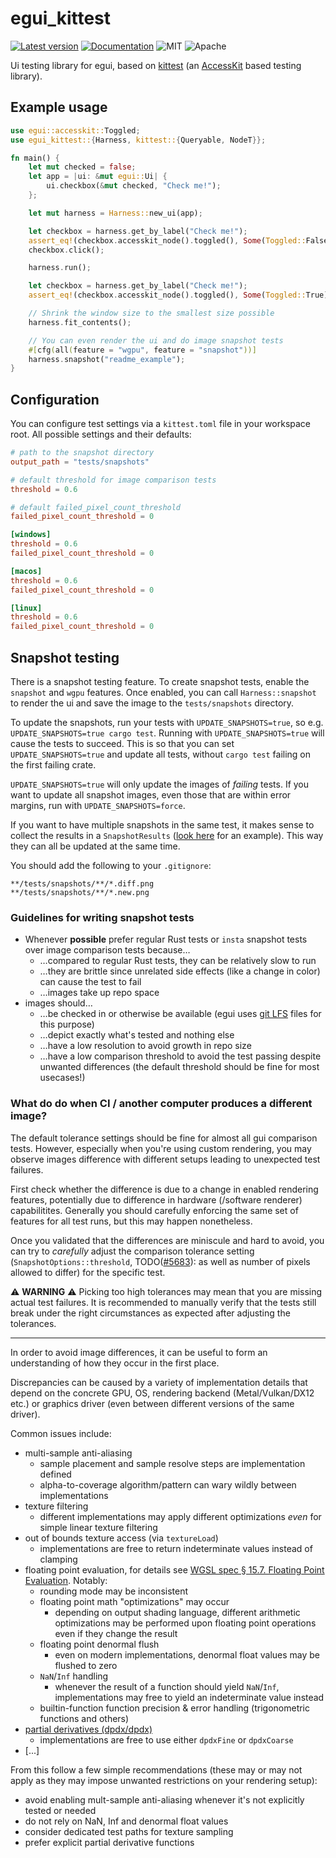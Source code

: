 # egui_kittest

[![Latest version](https://img.shields.io/crates/v/egui_kittest.svg)](https://crates.io/crates/egui_kittest)
[![Documentation](https://docs.rs/egui_kittest/badge.svg)](https://docs.rs/egui_kittest)
![MIT](https://img.shields.io/badge/license-MIT-blue.svg)
![Apache](https://img.shields.io/badge/license-Apache-blue.svg)

Ui testing library for egui, based on [kittest](https://github.com/rerun-io/kittest) (an [AccessKit](https://github.com/AccessKit/accesskit) based testing library).

## Example usage
```rust
use egui::accesskit::Toggled;
use egui_kittest::{Harness, kittest::{Queryable, NodeT}};

fn main() {
    let mut checked = false;
    let app = |ui: &mut egui::Ui| {
        ui.checkbox(&mut checked, "Check me!");
    };

    let mut harness = Harness::new_ui(app);

    let checkbox = harness.get_by_label("Check me!");
    assert_eq!(checkbox.accesskit_node().toggled(), Some(Toggled::False));
    checkbox.click();

    harness.run();

    let checkbox = harness.get_by_label("Check me!");
    assert_eq!(checkbox.accesskit_node().toggled(), Some(Toggled::True));

    // Shrink the window size to the smallest size possible
    harness.fit_contents();

    // You can even render the ui and do image snapshot tests
    #[cfg(all(feature = "wgpu", feature = "snapshot"))]
    harness.snapshot("readme_example");
}
```

## Configuration

You can configure test settings via a `kittest.toml` file in your workspace root.
All possible settings and their defaults:
```toml
# path to the snapshot directory
output_path = "tests/snapshots" 

# default threshold for image comparison tests
threshold = 0.6

# default failed_pixel_count_threshold
failed_pixel_count_threshold = 0

[windows]
threshold = 0.6
failed_pixel_count_threshold = 0

[macos]
threshold = 0.6
failed_pixel_count_threshold = 0

[linux]
threshold = 0.6
failed_pixel_count_threshold = 0
```

## Snapshot testing
There is a snapshot testing feature. To create snapshot tests, enable the `snapshot` and `wgpu` features.
Once enabled, you can call `Harness::snapshot` to render the ui and save the image to the `tests/snapshots` directory.

To update the snapshots, run your tests with `UPDATE_SNAPSHOTS=true`, so e.g. `UPDATE_SNAPSHOTS=true cargo test`.
Running with `UPDATE_SNAPSHOTS=true` will cause the tests to succeed.
This is so that you can set `UPDATE_SNAPSHOTS=true` and update all tests, without `cargo test` failing on the first failing crate.

`UPDATE_SNAPSHOTS=true` will only update the images of _failing_ tests.
If you want to update all snapshot images, even those that are within error margins,
run with `UPDATE_SNAPSHOTS=force`.

If you want to have multiple snapshots in the same test, it makes sense to collect the results in a `SnapshotResults`
([look here](https://github.com/emilk/egui/blob/d1fcd740ded5d69016c993a502b52e67f5d492d7/crates/egui_demo_lib/src/demo/demo_app_windows.rs#L387-L420) for an example).
This way they can all be updated at the same time.

You should add the following to your `.gitignore`:
```gitignore
**/tests/snapshots/**/*.diff.png
**/tests/snapshots/**/*.new.png
```

### Guidelines for writing snapshot tests

* Whenever **possible** prefer regular Rust tests or `insta` snapshot tests over image comparison tests because…
  * …compared to regular Rust tests, they can be relatively slow to run
  * …they are brittle since unrelated side effects (like a change in color) can cause the test to fail
  * …images take up repo space
* images should…
  * …be checked in or otherwise be available (egui uses [git LFS](https://git-lfs.com/) files for this purpose)
  * …depict exactly what's tested and nothing else
  * …have a low resolution to avoid growth in repo size
  * …have a low comparison threshold to avoid the test passing despite unwanted differences (the default threshold should be fine for most usecases!)

### What do do when CI / another computer produces a different image?

The default tolerance settings should be fine for almost all gui comparison tests.
However, especially when you're using custom rendering, you may observe images difference with different setups leading to unexpected test failures.

First check whether the difference is due to a change in enabled rendering features, potentially due to difference in hardware (/software renderer) capabilitites.
Generally you should carefully enforcing the same set of features for all test runs, but this may happen nonetheless.

Once you validated that the differences are miniscule and hard to avoid, you can try to _carefully_ adjust the comparison tolerance setting (`SnapshotOptions::threshold`, TODO([#5683](https://github.com/emilk/egui/issues/5683)): as well as number of pixels allowed to differ) for the specific test.

⚠️ **WARNING** ⚠️
Picking too high tolerances may mean that you are missing actual test failures.
It is recommended to manually verify that the tests still break under the right circumstances as expected after adjusting the tolerances.

---

In order to avoid image differences, it can be useful to form an understanding of how they occur in the first place.

Discrepancies can be caused by a variety of implementation details that depend on the concrete GPU, OS, rendering backend (Metal/Vulkan/DX12 etc.) or graphics driver (even between different versions of the same driver).

Common issues include:
* multi-sample anti-aliasing
  * sample placement and sample resolve steps are implementation defined
  * alpha-to-coverage algorithm/pattern can wary wildly between implementations
* texture filtering
  * different implementations may apply different optimizations *even* for simple linear texture filtering
* out of bounds texture access (via `textureLoad`)
  * implementations are free to return indeterminate values instead of clamping
* floating point evaluation, for details see [WGSL spec § 15.7. Floating Point Evaluation](https://www.w3.org/TR/WGSL/#floating-point-evaluation). Notably:
  * rounding mode may be inconsistent
  * floating point math "optimizations" may occur
    * depending on output shading language, different arithmetic optimizations may be performed upon floating point operations even if they change the result
  * floating point denormal flush
    * even on modern implementations, denormal float values may be flushed to zero
  * `NaN`/`Inf` handling
    * whenever the result of a function should yield `NaN`/`Inf`, implementations may free to yield an indeterminate value instead
  * builtin-function function precision & error handling (trigonometric functions and others)
* [partial derivatives (dpdx/dpdx)](https://www.w3.org/TR/WGSL/#dpdx-builtin)
  * implementations are free to use either `dpdxFine` or `dpdxCoarse`
* [...]

From this follow a few simple recommendations (these may or may not apply as they may impose unwanted restrictions on your rendering setup):
* avoid enabling mult-sample anti-aliasing whenever it's not explicitly tested or needed
* do not rely on NaN, Inf and denormal float values
* consider dedicated test paths for texture sampling
* prefer explicit partial derivative functions
